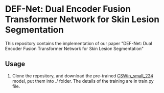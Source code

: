 # DEF-Net: Dual Encoder Fusion Transformer Network for Skin Lesion Segmentation

This repository contains the implementation of our paper "DEF-Net: Dual Encoder Fusion Transformer Network for Skin Lesion Segmentation"

## Usage

1. Clone the repository, and download the pre-trained [CSWin_small_224](https://github.com) model, put them into ./ folder. The details of the training are in train.py file.
